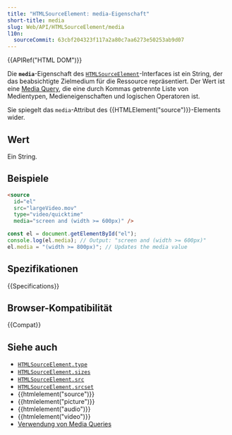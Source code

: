 ```yaml
---
title: "HTMLSourceElement: media-Eigenschaft"
short-title: media
slug: Web/API/HTMLSourceElement/media
l10n:
  sourceCommit: 63cbf204323f117a2a80c7aa6273e50253ab9d07
---
```


{{APIRef("HTML DOM")}}

Die **`media`**-Eigenschaft des [`HTMLSourceElement`](/de/docs/Web/API/HTMLSourceElement)-Interfaces ist ein String, der das beabsichtigte Zielmedium für die Ressource repräsentiert. Der Wert ist eine [Media Query](/de/docs/Web/CSS/CSS_media_queries/Using_media_queries), die eine durch Kommas getrennte Liste von Medientypen, Medieneigenschaften und logischen Operatoren ist.

Sie spiegelt das `media`-Attribut des {{HTMLElement("source")}}-Elements wider.

## Wert

Ein String.

## Beispiele

```html
<source
  id="el"
  src="largeVideo.mov"
  type="video/quicktime"
  media="screen and (width >= 600px)" />
```

```js
const el = document.getElementById("el");
console.log(el.media); // Output: "screen and (width >= 600px)"
el.media = "(width >= 800px)"; // Updates the media value
```

## Spezifikationen

{{Specifications}}

## Browser-Kompatibilität

{{Compat}}

## Siehe auch

- [`HTMLSourceElement.type`](/de/docs/Web/API/HTMLSourceElement/type)
- [`HTMLSourceElement.sizes`](/de/docs/Web/API/HTMLSourceElement/sizes)
- [`HTMLSourceElement.src`](/de/docs/Web/API/HTMLSourceElement/src)
- [`HTMLSourceElement.srcset`](/de/docs/Web/API/HTMLSourceElement/srcset)
- {{htmlelement("source")}}
- {{htmlelement("picture")}}
- {{htmlelement("audio")}}
- {{htmlelement("video")}}
- [Verwendung von Media Queries](/de/docs/Web/CSS/CSS_media_queries/Using_media_queries)
